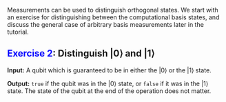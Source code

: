 Measurements can be used to distinguish orthogonal states. We start with an exercise for distinguishing between the computational basis states, and discuss the general case of arbitrary basis measurements later in the tutorial.

## <span style="color:blue">Exercise 2</span>: Distinguish $|0\rangle$ and $|1\rangle$

**Input:** A qubit which is guaranteed to be in either the $|0\rangle$ or the $|1\rangle$ state.

**Output:**  `true` if the qubit was in the $|0\rangle$ state, or `false` if it was in the $|1\rangle$ state. The state of the qubit at the end of the operation does not matter.
